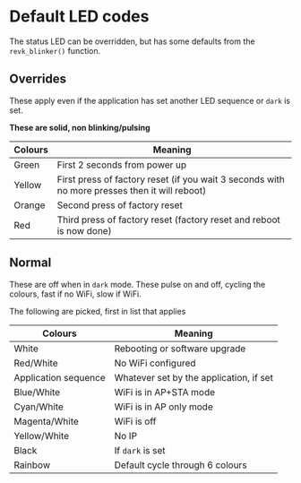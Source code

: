 # Default LED codes

The status LED can be overridden, but has some defaults from the `revk_blinker()` function.

## Overrides

These apply even if the application has set another LED sequence or `dark` is set.

**These are solid, non blinking/pulsing**

|Colours|Meaning|
|-------|-------|
|Green|First 2 seconds from power up|
|Yellow|First press of factory reset (if you wait 3 seconds with no more presses then it will reboot)|
|Orange|Second press of factory reset|
|Red|Third press of factory reset (factory reset and reboot is now done)|

## Normal

These are off when in `dark` mode. These pulse on and off, cycling the colours, fast if no WiFi, slow if WiFi.

The following are picked, first in list that applies

|Colours|Meaning|
|-------|-------|
|White|Rebooting or software upgrade|
|Red/White|No WiFi configured|
|Application sequence|Whatever set by the application, if set|
|Blue/White|WiFi is in AP+STA mode|
|Cyan/White|WiFi is in AP only mode|
|Magenta/White|WiFi is off|
|Yellow/White|No IP|
|Black|If `dark` is set|
|Rainbow|Default cycle through 6 colours|

